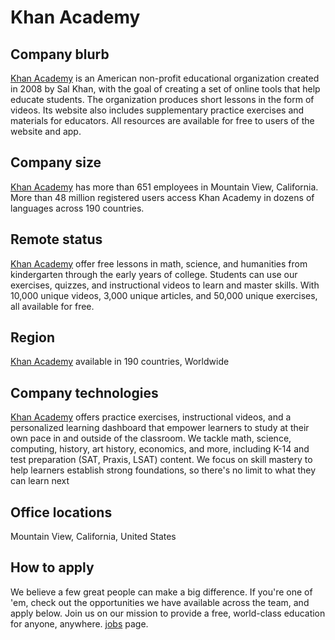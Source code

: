 # Khan Academy

## Company blurb

[Khan Academy](https://www.khanacademy.org/) is an American non-profit educational organization created in 2008 by Sal Khan, with the goal of creating a set of online tools that help educate students. The organization produces short lessons in the form of videos. Its website also includes supplementary practice exercises and materials for educators. All resources are available for free to users of the website and app.

## Company size

[Khan Academy](https://www.khanacademy.org/) has more than 651 employees in Mountain View, California. More than 48 million registered users access Khan Academy in dozens of languages across 190 countries.

## Remote status

[Khan Academy](https://www.khanacademy.org/) offer free lessons in math, science, and humanities from kindergarten through the early years of college. Students can use our exercises, quizzes, and instructional videos to learn and master skills. With 10,000 unique videos, 3,000 unique articles, and 50,000 unique exercises, all available for free.

## Region

[Khan Academy](https://www.khanacademy.org/) available in 190 countries, Worldwide

## Company technologies

[Khan Academy](https://www.khanacademy.org/) offers practice exercises, instructional videos, and a personalized learning dashboard that empower learners to study at their own pace in and outside of the classroom. We tackle math, science, computing, history, art history, economics, and more, including K-14 and test preparation (SAT, Praxis, LSAT) content. We focus on skill mastery to help learners establish strong foundations, so there's no limit to what they can learn next

## Office locations

Mountain View, California, United States

## How to apply

We believe a few great people can make a big difference. If you're one of 'em, check out the opportunities we have available across the team, and apply below. Join us on our mission to provide a free, world-class education for anyone, anywhere. [jobs](https://www.khanacademy.org/careers) page.
